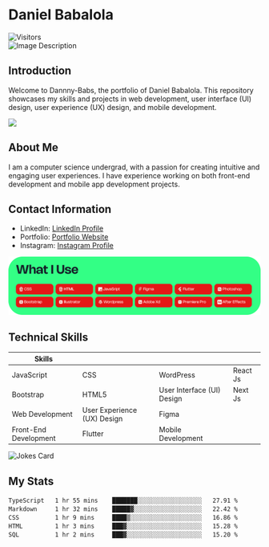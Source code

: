 # Daniel Babalola 
![Visitors](https://api.visitorbadge.io/api/visitors?path=https%3A%2F%2Fgithub.com%2FDannny-Babs%2FDannny-Babs&label=Visitors&labelColor=%23d9e3f0&countColor=%23555555)
</br>
![Image Description](public/images/hero.png)

## Introduction

Welcome to Dannny-Babs, the portfolio of Daniel Babalola. This repository showcases my skills and projects in web development, user interface (UI) design, user experience (UX) design, and mobile development.


<div style="display: flex; flex-direction: row;">
<img class="img" src="https://github-readme-stats.vercel.app/api?username=Dannny-Babs&show_icons=true&theme=transparent&count_private=true" />
</div>

## About Me

I am a computer science  undergrad, with a passion for creating intuitive and engaging user experiences. I have experience working on both front-end development and mobile app development projects.

## Contact Information

- LinkedIn: [LinkedIn Profile](https://www.linkedin.com/in/daniel-babalola)
- Portfolio: [Portfolio Website](https://dammydev.netlify.app)
- Instagram: [Instagram Profile](https://www.instagram.com/dammythedesigner)

![Image Description](public/images/tools.png)

## Technical Skills
| Skills                      |                            |                             |                             |
|-----------------------------|----------------------------|-----------------------------|-----------------------------|
| JavaScript                  | CSS                        | WordPress                   |  React Js                   |
| Bootstrap                   | HTML5                      | User Interface (UI) Design  |  Next Js                    |
| Web Development             | User Experience (UX) Design| Figma                       |                             |
| Front-End Development       | Flutter                    | Mobile Development          |                             |



<div style="display: flex; flex-direction: row;">
   <img src="https://readme-jokes.vercel.app/api" alt="Jokes Card" width="50%" />
</div>

## My Stats

<!--START_SECTION:waka-->

```txt
TypeScript   1 hr 55 mins    ███████░░░░░░░░░░░░░░░░░░   27.91 %
Markdown     1 hr 32 mins    █████▓░░░░░░░░░░░░░░░░░░░   22.42 %
CSS          1 hr 9 mins     ████▒░░░░░░░░░░░░░░░░░░░░   16.86 %
HTML         1 hr 3 mins     ███▓░░░░░░░░░░░░░░░░░░░░░   15.28 %
SQL          1 hr 2 mins     ███▓░░░░░░░░░░░░░░░░░░░░░   15.20 %
```

<!--END_SECTION:waka-->


